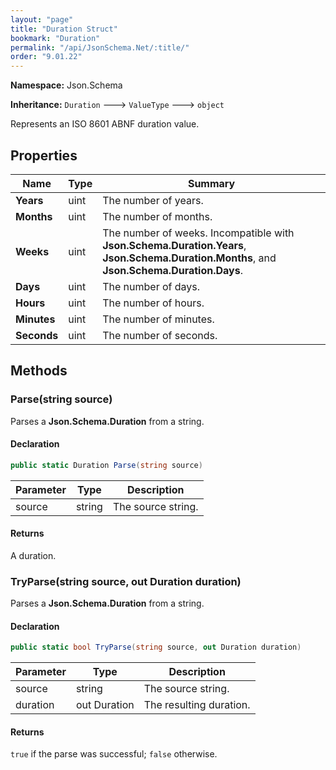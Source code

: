 ```yaml
---
layout: "page"
title: "Duration Struct"
bookmark: "Duration"
permalink: "/api/JsonSchema.Net/:title/"
order: "9.01.22"
---
```

**Namespace:** Json.Schema

**Inheritance:**
`Duration`
 🡒 
`ValueType`
 🡒 
`object`

Represents an ISO 8601 ABNF duration value.

## Properties

| Name | Type | Summary |
|---|---|---|
| **Years** | uint | The number of years. |
| **Months** | uint | The number of months. |
| **Weeks** | uint | The number of weeks.  Incompatible with **Json.Schema.Duration.Years**, **Json.Schema.Duration.Months**, and **Json.Schema.Duration.Days**. |
| **Days** | uint | The number of days. |
| **Hours** | uint | The number of hours. |
| **Minutes** | uint | The number of minutes. |
| **Seconds** | uint | The number of seconds. |
## Methods

### Parse(string source)

Parses a **Json.Schema.Duration** from a string.

#### Declaration

```c#
public static Duration Parse(string source)
```
| Parameter | Type | Description |
|---|---|---|
| source | string | The source string. |

#### Returns

A duration.

### TryParse(string source, out Duration duration)

Parses a **Json.Schema.Duration** from a string.

#### Declaration

```c#
public static bool TryParse(string source, out Duration duration)
```
| Parameter | Type | Description |
|---|---|---|
| source | string | The source string. |
| duration | out Duration | The resulting duration. |

#### Returns

`true` if the parse was successful; `false` otherwise.

